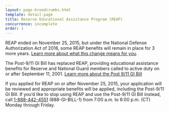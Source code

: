 ```yaml
---
layout: page-breadcrumbs.html
template: detail-page
title: Reserve Educational Assistance Program (REAP)
concurrence: incomplete
order: 1
---
```


<div class="va-introtext">

REAP ended on November 25, 2015, but under the National Defense Authorization Act of 2016, some REAP benefits will remain in place for 3 more years. [Learn more about what this change means for you](http://www.benefits.va.gov/gibill/reap.asp).

</div>

The Post-9/11 GI Bill has replaced REAP, providing educational assistance benefits for Reserve and National Guard members called to active duty on or after September 11, 2001. [Learn more about the Post 9/11 GI Bill](/education/gi-bill/post-9-11/)

If you applied for REAP on or after November 25, 2015, your application will be reviewed and appropriate benefits will be applied, including the Post-9/11 GI Bill. If you’d like to stop using REAP and use the Post-9/11 GI Bill instead, call <a href="tel:+1phonenumber">1-888-442-4551</a> (888-GI-BILL-1) from 7:00 a.m. to 6:00 p.m. (CT) Monday through Friday.
